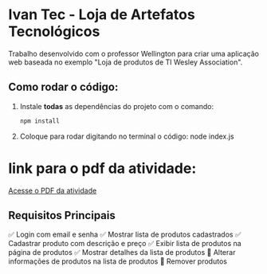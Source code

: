 # Ivan Tec - Loja de Artefatos Tecnológicos

Trabalho desenvolvido com o professor Wellington para criar uma aplicação web baseada no exemplo "Loja de produtos de TI Wesley Association".

## Como rodar o código:

1. Instale **todas** as dependências do projeto com o comando:
   ```bash
   npm install

2. Coloque para rodar digitando no terminal o código: node index.js


# link para o pdf da atividade:
[Acesse o PDF da atividade](https://docs.google.com/document/d/1t2dZ37-WgGD-P2D9nUz3wmfOc_K4usyRlw1tdBUBMP4/edit?usp=sharing)


## Requisitos Principais
✅ Login com email e senha
✅ Mostrar lista de produtos cadastrados
✅ Cadastrar produto com descrição e preço
✅ Exibir lista de produtos na página de produtos
✅ Mostrar detalhes da lista de produtos
🔲 Alterar informações de produtos na lista de produtos
🔲 Remover produtos
